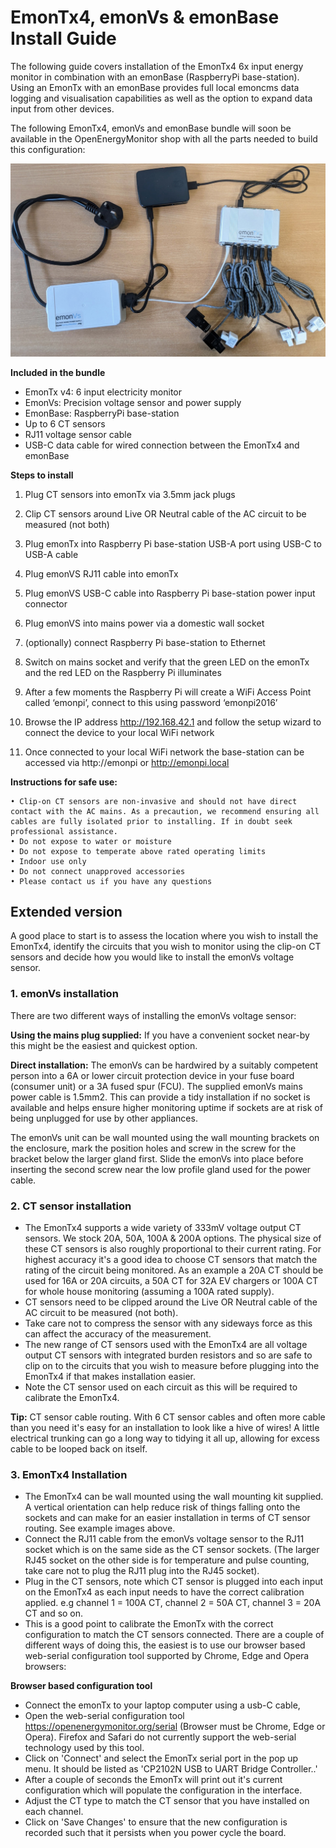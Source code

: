 # EmonTx4, emonVs & emonBase Install Guide

The following guide covers installation of the EmonTx4 6x input energy monitor in combination with an emonBase (RaspberryPi base-station). Using an EmonTx with an emonBase provides full local emoncms data logging and visualisation capabilities as well as the option to expand data input from other devices.

The following EmonTx4, emonVs and emonBase bundle will soon be available in the OpenEnergyMonitor shop with all the parts needed to build this configuration:

![emontx4emonbase.jpg](img/emontx4emonbase.jpg)

**Included in the bundle**

- EmonTx v4: 6 input electricity monitor
- EmonVs: Precision voltage sensor and power supply
- EmonBase: RaspberryPi base-station
- Up to 6 CT sensors
- RJ11 voltage sensor cable
- USB-C data cable for wired connection between the EmonTx4 and emonBase

**Steps to install**

1. Plug CT sensors into emonTx via 3.5mm jack plugs

2. Clip CT sensors around Live OR Neutral cable of the AC circuit to be measured (not both)

3. Plug emonTx into Raspberry Pi base-station USB-A port using USB-C to USB-A cable

4. Plug emonVS RJ11 cable into emonTx 

5. Plug emonVS USB-C cable into  Raspberry Pi base-station power input connector

6. Plug emonVS into mains power via a domestic wall socket

7. (optionally) connect Raspberry Pi base-station to Ethernet 

8. Switch on mains socket and verify that the green LED on the emonTx and the red LED on the Raspberry Pi illuminates

9. After a few moments the Raspberry Pi will create a WiFi Access Point called ‘emonpi’, connect to this using password ‘emonpi2016’

10. Browse the IP address http://192.168.42.1 and follow the setup wizard to connect the device to your local WiFi network

9. Once connected to your local WiFi network the base-station can be accessed via http://emonpi or http://emonpi.local

**Instructions for safe use:**

    • Clip-on CT sensors are non-invasive and should not have direct contact with the AC mains. As a precaution, we recommend ensuring all cables are fully isolated prior to installing. If in doubt seek professional assistance.
    • Do not expose to water or moisture 
    • Do not expose to temperate above rated operating limits 
    • Indoor use only
    • Do not connect unapproved accessories 
    • Please contact us if you have any questions 

## Extended version

A good place to start is to assess the location where you wish to install the EmonTx4, identify the circuits that you wish to monitor using the clip-on CT sensors and decide how you would like to install the emonVs voltage sensor. 

### 1. **emonVs installation** 
There are two different ways of installing the emonVs voltage sensor:

**Using the mains plug supplied:** If you have a convenient socket near-by this might be the easiest and quickest option.<br>

**Direct installation:** The emonVs can be hardwired by a suitably competent person into a 6A or lower circuit protection device in your fuse board (consumer unit) or a 3A fused spur (FCU). The supplied emonVs mains power cable is 1.5mm2. This can provide a tidy installation if no socket is available and helps ensure higher monitoring uptime if sockets are at risk of being unplugged for use by other appliances.

The emonVs unit can be wall mounted using the wall mounting brackets on the enclosure, mark the position holes and screw in the screw for the bracket below the larger gland first. Slide the emonVs into place before inserting the second screw near the low profile gland used for the power cable.

### 2. **CT sensor installation** 

- The EmonTx4 supports a wide variety of 333mV voltage output CT sensors. We stock 20A, 50A, 100A & 200A options. The physical size of these CT sensors is also roughly proportional to their current rating. For highest accuracy it's a good idea to choose CT sensors that match the rating of the circuit being monitored. As an example a 20A CT should be used for 16A or 20A circuits, a 50A CT for 32A EV chargers or 100A CT for whole house monitoring (assuming a 100A rated supply).
- CT sensors need to be clipped around the Live OR Neutral cable of the AC circuit to be measured (not both). 
- Take care not to compress the sensor with any sideways force as this can affect the accuracy of the measurement.
- The new range of CT sensors used with the EmonTx4 are all voltage output CT sensors with integrated burden resistors and so are safe to clip on to the circuits that you wish to measure before plugging into the EmonTx4 if that makes installation easier.
- Note the CT sensor used on each circuit as this will be required to calibrate the EmonTx4.

**Tip:** CT sensor cable routing. With 6 CT sensor cables and often more cable than you need it's easy for an installation to look like a hive of wires! A little electrical trunking can go a long way to tidying it all up, allowing for excess cable to be looped back on itself.

### 3. **EmonTx4 Installation**

- The EmonTx4 can be wall mounted using the wall mounting kit supplied. A vertical orientation can help reduce risk of things falling onto the sockets and can make for an easier installation in terms of CT sensor routing. See example images above.
- Connect the RJ11 cable from the emonVs voltage sensor to the RJ11 socket which is on the same side as the CT sensor sockets. (The larger RJ45 socket on the other side is for temperature and pulse counting, take care not to plug the RJ11 plug into the RJ45 socket).
- Plug in the CT sensors, note which CT sensor is plugged into each input on the EmonTx4 as each input needs to have the correct calibration applied. e.g channel 1 = 100A CT, channel 2 = 50A CT, channel 3 = 20A CT and so on.
- This is a good point to calibrate the EmonTx with the correct configuration to match the CT sensors connected. There are a couple of different ways of doing this, the easiest is to use our browser based web-serial configuration tool supported by Chrome, Edge and Opera browsers:

**Browser based configuration tool**
- Connect the emonTx to your laptop computer using a usb-C cable,
- Open the web-serial configuration tool https://openenergymonitor.org/serial (Browser must be Chrome, Edge or Opera). Firefox and Safari do not currently support the web-serial technology used by this tool.
- Click on 'Connect' and select the EmonTx serial port in the pop up menu. It should be listed as 'CP2102N USB to UART Bridge Controller..'
- After a couple of seconds the EmonTx will print out it's current configuration which will populate the configuration in the interface. 
- Adjust the  CT type to match the CT sensor that you have installed on each channel.
- Click on 'Save Changes' to ensure that the new configuration is recorded such that it persists when you power cycle the board.




